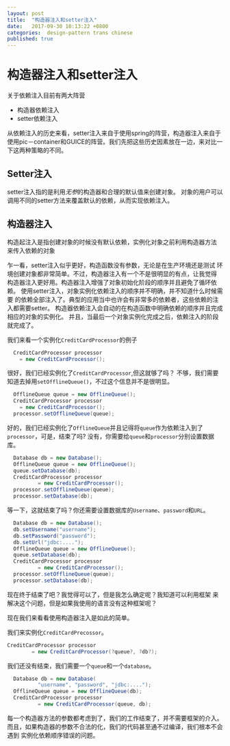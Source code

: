 ```yaml
---
layout: post
title:  "构造器注入和setter注入"
date:   2017-09-30 10:13:22 +0800
categories:  design-pattern trans chinese
published: true
---
```

# 构造器注入和setter注入

关于依赖注入目前有两大阵营

- 构造器依赖注入
- setter依赖注入

从依赖注入的历史来看，setter注入来自于使用spring的阵营，构造器注入来自于
使用pic－container和GUICE的阵营。我们先把这些历史因素放在一边，来对比一
下这两种策略的不同。

## Setter注入

setter注入指的是利用*无参*的构造器和合理的默认值来创建对象。
对象的用户可以调用不同的setter方法来覆盖默认的依赖，从而实现依赖注入。

## 构造器注入

构造起注入是指创建对象的时候没有默认依赖，实例化对象之前利用构造器方法
来传入依赖的对象

乍一看，setter注入似乎更好，构造函数没有参数，无论是在生产环境还是测试
环境创建对象都非常简单。不过，构造器注入有一个不是很明显的有点，让我觉得
构造器注入更好用。构造器注入增强了对象初始化阶段的顺序并且避免了循环依赖。
使用setter注入，对象实例化依赖注入的顺序并不明确，并不知道什么时候需要
的依赖全部注入了。典型的应用当中也许会有非常多的依赖者，这些依赖的注入都需要setter。
构造器依赖注入会自动的在构造函数中明确依赖的顺序并且完成相应的对象的实例化。
并且，当最后一个对象实例化完成之后，依赖注入的阶段就完成了。

我们来看一个实例化`CreditCardProcessor`的例子

``` java
  CreditCardProcessor processor
    = new CreditCardProcessor();
```

很好，我们已经实例化了`CreditCardProcessor`,但这就够了吗？
不够，我们需要知道去掉用`setOfflineQueue()`，不过这个信息并不是很明显。

```java
  OfflineQueue queue = new OfflineQueue();
  CreditCardProcessor processor
    = new CreditCardProcessor();
  processor.setOfflineQueue(queue);
```

好的，我们已经实例化了`OfflineQueue`并且记得将`queue`作为依赖注入到了`processor`，可是，结束了吗?
没有，你需要给`queue`和`processor`分别设置数据库。

```java
  Database db = new Database();
  OfflineQueue queue = new OfflineQueue();
  queue.setDatabase(db);
  CreditCardProcessor processor
          = new CreditCardProcessor();
  processor.setOfflineQueue(queue);
  processor.setDatabase(db);
```

等一下，这就结束了吗？你还需要设置数据库的`Username`、`password`和`URL`。

```java
  Database db = new Database();
  db.setUsername("username");
  db.setPassword("password");
  db.setUrl("jdbc:....");
  OfflineQueue queue = new OfflineQueue();
  queue.setDatabase(db);
  CreditCardProcessor processor
          = new CreditCardProcessor();
  processor.setOfflineQueue(queue);
  processor.setDatabase(db);
```

现在终于结束了吧？我觉得可以了，但是我怎么确定呢？我知道可以利用框架
来解决这个问题，但是如果我使用的语言没有这种框架呢？

现在我们来看看使用构造器注入是如此的简单。

我们来实例化`CreditCardPrecossor`。

```java
CreditCardProcessor processor
        = new CreditCardProcessor(?queue?, ?db?);
```

我们还没有结束，我们需要一个`queue`和一个`database`。

```java
  Database db = new Database(
          "username", "password", "jdbc:....");
  OfflineQueue queue = new OfflineQueue(db);
  CreditCardProcessor processor
          = new CreditCardProcessor(queue, db);
```

每一个构造器方法的参数都考虑到了，我们的工作结束了，并不需要框架的介入。
而且，如果构造器的参数不合法的化，我们的代码甚至通不过编译，我们根本不会遇到
实例化依赖顺序错误的问题。
